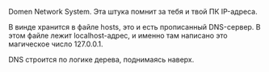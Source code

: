 Domen Network System. Эта штука помнит за тебя и твой ПК IP-адреса.

В винде хранится в файле hosts, это и есть прописанный DNS-сервер.
В этом файле лежит localhost-адрес, и именно там написано это магическое число 127.0.0.1.

DNS строится по логике дерева, поднимаясь наверх.